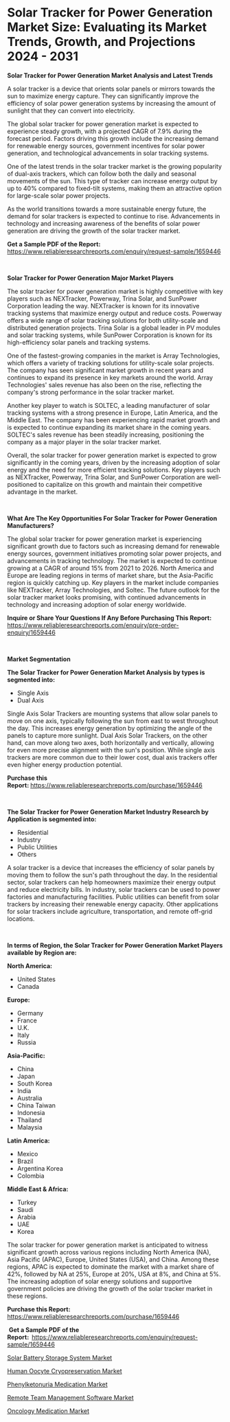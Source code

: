 <p><h1>Solar Tracker for Power Generation Market Size: Evaluating its Market Trends, Growth, and Projections 2024 - 2031</h1></p><p><strong>Solar Tracker for Power Generation Market Analysis and Latest Trends</strong></p>
<p><p>A solar tracker is a device that orients solar panels or mirrors towards the sun to maximize energy capture. They can significantly improve the efficiency of solar power generation systems by increasing the amount of sunlight that they can convert into electricity. </p><p>The global solar tracker for power generation market is expected to experience steady growth, with a projected CAGR of 7.9% during the forecast period. Factors driving this growth include the increasing demand for renewable energy sources, government incentives for solar power generation, and technological advancements in solar tracking systems.</p><p>One of the latest trends in the solar tracker market is the growing popularity of dual-axis trackers, which can follow both the daily and seasonal movements of the sun. This type of tracker can increase energy output by up to 40% compared to fixed-tilt systems, making them an attractive option for large-scale solar power projects.</p><p>As the world transitions towards a more sustainable energy future, the demand for solar trackers is expected to continue to rise. Advancements in technology and increasing awareness of the benefits of solar power generation are driving the growth of the solar tracker market.</p></p>
<p><strong>Get a Sample PDF of the Report:&nbsp;</strong> <a href="https://www.reliableresearchreports.com/enquiry/request-sample/1659446">https://www.reliableresearchreports.com/enquiry/request-sample/1659446</a></p>
<p>&nbsp;</p>
<p><strong>Solar Tracker for Power Generation Major Market Players</strong></p>
<p><p>The solar tracker for power generation market is highly competitive with key players such as NEXTracker, Powerway, Trina Solar, and SunPower Corporation leading the way. NEXTracker is known for its innovative tracking systems that maximize energy output and reduce costs. Powerway offers a wide range of solar tracking solutions for both utility-scale and distributed generation projects. Trina Solar is a global leader in PV modules and solar tracking systems, while SunPower Corporation is known for its high-efficiency solar panels and tracking systems.</p><p>One of the fastest-growing companies in the market is Array Technologies, which offers a variety of tracking solutions for utility-scale solar projects. The company has seen significant market growth in recent years and continues to expand its presence in key markets around the world. Array Technologies' sales revenue has also been on the rise, reflecting the company's strong performance in the solar tracker market.</p><p>Another key player to watch is SOLTEC, a leading manufacturer of solar tracking systems with a strong presence in Europe, Latin America, and the Middle East. The company has been experiencing rapid market growth and is expected to continue expanding its market share in the coming years. SOLTEC's sales revenue has been steadily increasing, positioning the company as a major player in the solar tracker market.</p><p>Overall, the solar tracker for power generation market is expected to grow significantly in the coming years, driven by the increasing adoption of solar energy and the need for more efficient tracking solutions. Key players such as NEXTracker, Powerway, Trina Solar, and SunPower Corporation are well-positioned to capitalize on this growth and maintain their competitive advantage in the market.</p></p>
<p>&nbsp;</p>
<p><strong>What Are The Key Opportunities For Solar Tracker for Power Generation Manufacturers?</strong></p>
<p><p>The global solar tracker for power generation market is experiencing significant growth due to factors such as increasing demand for renewable energy sources, government initiatives promoting solar power projects, and advancements in tracking technology. The market is expected to continue growing at a CAGR of around 15% from 2021 to 2026. North America and Europe are leading regions in terms of market share, but the Asia-Pacific region is quickly catching up. Key players in the market include companies like NEXTracker, Array Technologies, and Soltec. The future outlook for the solar tracker market looks promising, with continued advancements in technology and increasing adoption of solar energy worldwide.</p></p>
<p><strong>Inquire or Share Your Questions If Any Before Purchasing This Report:</strong> <a href="https://www.reliableresearchreports.com/enquiry/pre-order-enquiry/1659446">https://www.reliableresearchreports.com/enquiry/pre-order-enquiry/1659446</a></p>
<p>&nbsp;</p>
<p><strong>Market Segmentation</strong></p>
<p><strong>The Solar Tracker for Power Generation Market Analysis by types is segmented into:</strong></p>
<p><ul><li>Single Axis</li><li>Dual Axis</li></ul></p>
<p><p>Single Axis Solar Trackers are mounting systems that allow solar panels to move on one axis, typically following the sun from east to west throughout the day. This increases energy generation by optimizing the angle of the panels to capture more sunlight. Dual Axis Solar Trackers, on the other hand, can move along two axes, both horizontally and vertically, allowing for even more precise alignment with the sun's position. While single axis trackers are more common due to their lower cost, dual axis trackers offer even higher energy production potential.</p></p>
<p><strong>Purchase this Report:&nbsp;</strong><a href="https://www.reliableresearchreports.com/purchase/1659446">https://www.reliableresearchreports.com/purchase/1659446</a></p>
<p>&nbsp;</p>
<p><strong>The Solar Tracker for Power Generation Market Industry Research by Application is segmented into:</strong></p>
<p><ul><li>Residential</li><li>Industry</li><li>Public Utilities</li><li>Others</li></ul></p>
<p><p>A solar tracker is a device that increases the efficiency of solar panels by moving them to follow the sun's path throughout the day. In the residential sector, solar trackers can help homeowners maximize their energy output and reduce electricity bills. In industry, solar trackers can be used to power factories and manufacturing facilities. Public utilities can benefit from solar trackers by increasing their renewable energy capacity. Other applications for solar trackers include agriculture, transportation, and remote off-grid locations.</p></p>
<p>&nbsp;</p>
<p><strong>In terms of Region, the Solar Tracker for Power Generation Market Players available by Region are:</strong></p>
<p>
    <p> <strong> North America: </strong>
        <ul>
            <li>United States</li>
            <li>Canada</li>
        </ul>
        </p> 
    <p> <strong> Europe: </strong>
        <ul>
            <li>Germany</li>
            <li>France</li>
            <li>U.K.</li>
            <li>Italy</li>
            <li>Russia</li>
        </ul>
        </p> 
    <p> <strong> Asia-Pacific: </strong>
        <ul>
            <li>China</li>
            <li>Japan</li>
            <li>South Korea</li>
            <li>India</li>
            <li>Australia</li>
            <li>China Taiwan</li>
            <li>Indonesia</li>
            <li>Thailand</li>
            <li>Malaysia</li>
        </ul>
        </p> 
    <p> <strong> Latin America: </strong>
        <ul>
            <li>Mexico</li>
            <li>Brazil</li>
            <li>Argentina Korea</li>
            <li>Colombia</li>
        </ul>
        </p> 
    <p> <strong> Middle East & Africa: </strong>
        <ul>
            <li>Turkey</li>
            <li>Saudi</li>
            <li>Arabia</li>
            <li>UAE</li>
            <li>Korea</li>
        </ul>
    </p>
    </p>
<p><p>The solar tracker for power generation market is anticipated to witness significant growth across various regions including North America (NA), Asia Pacific (APAC), Europe, United States (USA), and China. Among these regions, APAC is expected to dominate the market with a market share of 42%, followed by NA at 25%, Europe at 20%, USA at 8%, and China at 5%. The increasing adoption of solar energy solutions and supportive government policies are driving the growth of the solar tracker market in these regions.</p></p>
<p><strong>Purchase this Report: </strong><a href="https://www.reliableresearchreports.com/purchase/1659446">https://www.reliableresearchreports.com/purchase/1659446</a></p>
<p>&nbsp;<strong>Get a Sample PDF of the Report:&nbsp;&nbsp;</strong><a href="https://www.reliableresearchreports.com/enquiry/request-sample/1659446">https://www.reliableresearchreports.com/enquiry/request-sample/1659446</a></p>
<p><strong></strong></p>
<p><p><a href="https://medium.com/@anitabeatty1/decoding-solar-battery-storage-system-market-metrics-market-share-trends-and-growth-patterns-a1ef8f17cc94">Solar Battery Storage System Market</a></p><p><a href="https://medium.com/p/6599579b6343/edit">Human Oocyte Cryopreservation Market</a></p><p><a href="https://medium.com/@anitabeatty1/decoding-phenylketonuria-medication-market-metrics-market-share-trends-and-growth-patterns-6ae5011c8b47">Phenylketonuria Medication Market</a></p><p><a href="https://medium.com/p/f86d6c663c25/edit">Remote Team Management Software Market</a></p><p><a href="https://medium.com/@anitabeatty1/oncology-medication-market-trends-and-market-analysis-forecasted-for-period-2024-2031-751dc0289fed">Oncology Medication Market</a></p></p>